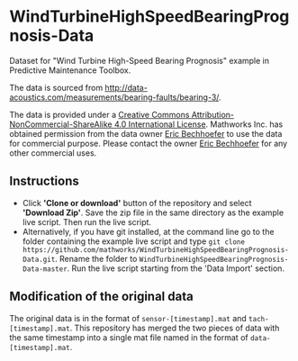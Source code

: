# WindTurbineHighSpeedBearingPrognosis-Data
Dataset for "Wind Turbine High-Speed Bearing Prognosis" example in Predictive Maintenance Toolbox.

The data is sourced from http://data-acoustics.com/measurements/bearing-faults/bearing-3/.

The data is provided under a [Creative Commons Attribution-NonCommercial-ShareAlike 4.0 International License](https://creativecommons.org/licenses/by-nc-sa/4.0/). Mathworks Inc. has obtained permission from the data owner [Eric Bechhoefer](mailto:eric@gpms-vt.com) to use the data for commercial purpose. Please contact the owner [Eric Bechhoefer](mailto:eric@gpms-vt.com) for any other commercial uses.

## Instructions
- Click **'Clone or download'** button of the repository and select **'Download Zip'**. Save the zip file in the same directory as the example live script. Then run the live script.
- Alternatively, if you have git installed, at the command line go to the folder containing the example live script and type ```git clone https://github.com/mathworks/WindTurbineHighSpeedBearingPrognosis-Data.git```. Rename the folder to ```WindTurbineHighSpeedBearingPrognosis-Data-master```. Run the live script starting from the 'Data Import' section.

## Modification of the original data
The original data is in the format of ```sensor-[timestamp].mat``` and ```tach-[timestamp].mat```. This repository has merged the two pieces of data with the same timestamp into a single mat file named in the format of ```data-[timestamp].mat```.
